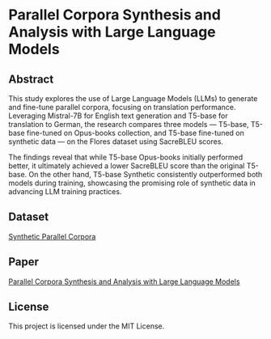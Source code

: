 # Parallel Corpora Synthesis and Analysis with Large Language Models

## Abstract
This study explores the use of Large Language Models (LLMs) to generate and fine-tune parallel corpora, focusing on translation performance. Leveraging Mistral-7B for English text generation and T5-base for translation to German, the research compares three models — T5-base, T5-base fine-tuned on Opus-books collection, and T5-base fine-tuned on synthetic data — on the Flores dataset using SacreBLEU scores.

The findings reveal that while T5-base Opus-books initially performed better, it ultimately achieved a lower SacreBLEU score than the original T5-base. On the other hand, T5-base Synthetic consistently outperformed both models during training, showcasing the promising role of synthetic data in advancing LLM training practices.

## Dataset
[Synthetic Parallel Corpora](https://huggingface.co/datasets/jaymanvirk/synthetic_parallel_corpora)

## Paper
[Parallel Corpora Synthesis and Analysis with Large Language Models](parallel_corpora_synthesis_analysis_llm.pdf)

## License
This project is licensed under the MIT License.
